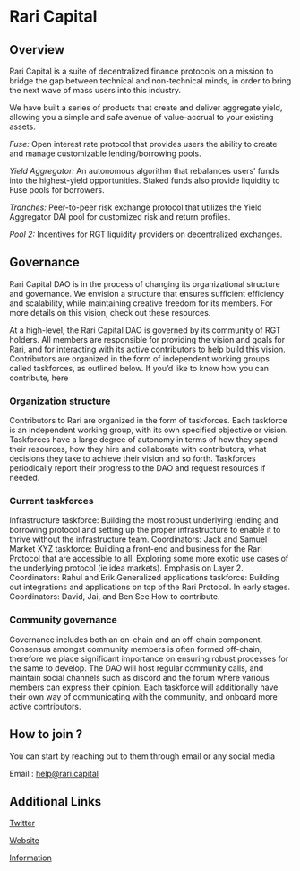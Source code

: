 # Rari Capital
## Overview
Rari Capital is a suite of decentralized finance protocols on a mission to bridge the gap between technical and non-technical minds, in order to bring the next wave of mass users into this industry.

We have built a series of products that create and deliver aggregate yield, allowing you a simple and safe avenue of value-accrual to your existing assets.

*Fuse:* Open interest rate protocol that provides users the ability to create and manage customizable lending/borrowing pools.

*Yield Aggregator:* An autonomous algorithm that rebalances users’ funds into the highest-yield opportunities. Staked funds also provide liquidity to Fuse pools for borrowers.

*Tranches:* Peer-to-peer risk exchange protocol that utilizes the Yield Aggregator DAI pool for customized risk and return profiles.

*Pool 2:* Incentives for RGT liquidity providers on decentralized exchanges.

## Governance

Rari Capital DAO is in the process of changing its organizational structure and governance. We envision a structure that ensures sufficient efficiency and scalability, while maintaining creative freedom for its members. For more details on this vision, check out these resources.

At a high-level, the Rari Capital DAO is governed by its community of RGT holders. All members are responsible for providing the vision and goals for Rari, and for interacting with its active contributors to help build this vision. Contributors are organized in the form of independent working groups called taskforces, as outlined below. If you’d like to know how you can contribute, here

### Organization structure
Contributors to Rari are organized in the form of taskforces. Each taskforce is an independent working group, with its own specified objective or vision. Taskforces have a large degree of autonomy in terms of how they spend their resources, how they hire and collaborate with contributors, what decisions they take to achieve their vision and so forth. Taskforces periodically report their progress to the DAO and request resources if needed.

### Current taskforces
Infrastructure taskforce: Building the most robust underlying lending and borrowing protocol and setting up the proper infrastructure to enable it to thrive without the infrastructure team. Coordinators: Jack and Samuel
Market XYZ taskforce: Building a front-end and business for the Rari Protocol that are accessible to all. Exploring some more exotic use cases of the underlying protocol (ie idea markets). Emphasis on Layer 2. Coordinators: Rahul and Erik
Generalized applications taskforce: Building out integrations and applications on top of the Rari Protocol. In early stages. Coordinators: David, Jai, and Ben
See How to contribute.

### Community governance
Governance includes both an on-chain and an off-chain component. Consensus amongst community members is often formed off-chain, therefore we place significant importance on ensuring robust processes for the same to develop. The DAO will host regular community calls, and maintain social channels such as discord and the forum where various members can express their opinion. Each taskforce will additionally have their own way of communicating with the community, and onboard more active contributors.

## How to join ?
You can start by reaching out to them through email or any social media

Email : help@rari.capital

## Additional Links
[Twitter](https://twitter.com/RariCapital)

[Website](https://rari.capital/)

[Information](https://info.rari.capital/)